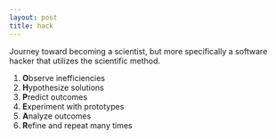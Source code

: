 ```yaml
---
layout: post
title: hack
---
```


Journey toward becoming a scientist, but more specifically a software hacker that utilizes the scientific method. 

1. **O**bserve inefficiencies
2. **H**ypothesize solutions
3. **P**redict outcomes
4. **E**xperiment with prototypes
5. **A**nalyze outcomes
6. **R**efine and repeat many times

